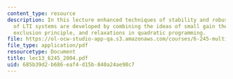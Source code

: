 ```yaml
---
content_type: resource
description: In this lecture enhanced techniques of stability and robustness analysis
  of LTI systems are developed by combining the ideas of small gain theorem, zero
  exclusion principle, and relaxations in quadratic programming.
file: https://ol-ocw-studio-app-qa.s3.amazonaws.com/courses/6-245-multivariable-control-systems-spring-2004/685b39d2b686eaf4d15b840a24ae98c7_lec13_6245_2004.pdf
file_type: application/pdf
resourcetype: Document
title: lec13_6245_2004.pdf
uid: 685b39d2-b686-eaf4-d15b-840a24ae98c7
---
```

